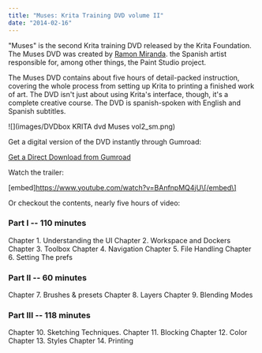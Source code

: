 ```yaml
---
title: "Muses: Krita Training DVD volume II"
date: "2014-02-16"
---
```


"Muses" is the second Krita training DVD released by the Krita Foundation. The Muses DVD was created by [Ramon Miranda](http://www.ramonmiranda.com/). the Spanish artist responsible for, among other things, the Paint Studio project.

The Muses DVD contains about five hours of detail-packed instruction, covering the whole process from setting up Krita to printing a finished work of art. The DVD isn't just about using Krita's interface, though, it's a complete creative course. The DVD is spanish-spoken with English and Spanish subtitles.

![](images/DVDbox KRITA dvd Muses vol2_sm.png)

Get a digital version of the DVD instantly through Gumroad:

[Get a Direct Download from Gumroad](https://gumroad.com/krita)

Watch the trailer:

\[embed\]https://www.youtube.com/watch?v=BAnfnpMQ4jU\[/embed\]

Or checkout the contents, nearly five hours of video:

### Part I -- 110 minutes

Chapter 1. Understanding the UI Chapter 2. Workspace and Dockers Chapter 3. Toolbox Chapter 4. Navigation Chapter 5. File Handling Chapter 6. Setting The prefs

### Part II -- 60 minutes

Chapter 7. Brushes & presets Chapter 8. Layers Chapter 9. Blending Modes

### Part III -- 118 minutes

Chapter 10. Sketching Techniques. Chapter 11. Blocking Chapter 12. Color Chapter 13. Styles Chapter 14. Printing
